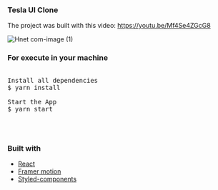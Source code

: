 ﻿### Tesla UI Clone
The project was built with this video: 
https://youtu.be/Mf4Se4ZGcG8
<br>

![Hnet com-image (1)](https://user-images.githubusercontent.com/28275815/153317050-ed0bdda9-0f35-4101-98c1-6063f3d569df.gif)


### For execute in your machine
<pre>

Install all dependencies
$ yarn install

Start the App
$ yarn start

</pre>

<br />

### Built with
<ul>
  <li><a href="https://reactjs.org/">React</a></li>
  <li><a href="https://www.framer.com/motion/">Framer motion</a></li>
  <li><a href="https://styled-components.com/">Styled-components</a></li>
<ul>


